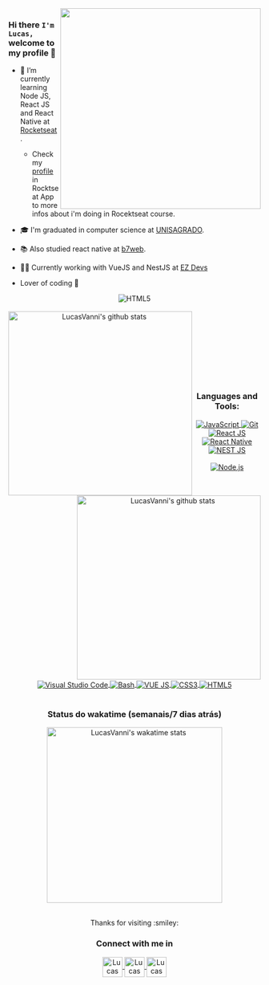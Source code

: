 <img align="right" width="400" src="https://media.giphy.com/media/qgQUggAC3Pfv687qPC/giphy.gif" />

### Hi there `I'm Lucas,` welcome to my profile 👋

- :rocket: I’m currently learning Node JS, React JS and React Native at [Rocketseat](https://rocketseat.com.br).
    - Check my [profile](https://app.rocketseat.com.br/me/lucas-vanni) in Rocktseat App to more infos about i'm doing in Rocektseat course. 
- :mortar_board: I'm graduated in computer science at [UNISAGRADO](https://unisagrado.edu.br).
- :books: Also studied react native at [b7web](https://b7web.com.br).
- :man_technologist: Currently working with VueJS and NestJS at [EZ Devs](https://github.com/ezDevs)

- Lover of coding :exploding_head:


<div align="center" >
    <img align="center" alt="HTML5" src="https://github.com/LucasVanni/LucasVanni/blob/output/github-contribution-grid-snake.svg" /> 
    <br />
    <br />
    <img align="left"  width="367" src="https://github-readme-stats.vercel.app/api/top-langs/?username=LucasVanni&layout=compact&theme=algolia" alt="LucasVanni's github stats" />
    <img align="right"  width="367" src="https://github-readme-stats.vercel.app/api?username=LucasVanni&show_icons=true&theme=algolia&count_private=true" alt="LucasVanni's github stats" />
</div>
    
<br />
<br />
<br />
<br />
<br />
<br />
<br />
<br />

<div align="center">
   <h3>Languages and Tools:</h3>
    <div>
         <a href="https://developer.mozilla.org/pt-BR/docs/Web/JavaScript">
            <img align="center" alt="JavaScript" src="https://img.shields.io/badge/-Javascript-222222?style=for-the-badge&logoColor=ff0&logo=javascript" />
        </a>
        <a href="https://git-scm.com">
            <img align="center" alt="Git" src="https://img.shields.io/badge/-Git-F54D27?style=for-the-badge&logoColor=fff&logo=git" />
         </a>
         <a href="https://pt-br.reactjs.org">
            <img align="center" alt="React JS" src="https://img.shields.io/badge/-React-0499B0?style=for-the-badge&logoColor=fff&logo=react" />
        </a>
         <a href="https://reactnative.dev" >
            <img align="center" alt="React Native" src="https://img.shields.io/badge/-React_Native-0488B0?style=for-the-badge&logoColor=fff&logo=react" />
        </a>
        <a href="https://nestjs.com">
            <img align="center" alt="NEST JS" src="https://img.shields.io/badge/-NEST_JS-ccc?style=for-the-badge&logoColor=E0234E&logo=nestJS" />
        </a>  
    </div>
    <br/>
    <div>
        <a href="https://nodejs.org/en/">
            <img align="center" alt="Node.js" src="https://img.shields.io/badge/-Node_JS-018635?style=for-the-badge&logoColor=fff&logo=node.js" />
        </a>
        <a href="https://code.visualstudio.com">
            <img align="center" alt="Visual Studio Code" src="https://img.shields.io/badge/-VS_Code-0074C1?style=for-the-badge&logoColor=fff&logo=visual-studio-code" />
        </a>
        <a href="https://ohmyz.sh">
            <img align="center" alt="Bash" src="https://img.shields.io/badge/-Terminal-0277BD?style=for-the-badge&logoColor=fff&logo=powershell" />
        </a>
        <a href="https://vuejs.org">
            <img align="center" alt="VUE JS" src="https://img.shields.io/badge/-Vue_JS-31475E?style=for-the-badge&logoColor=3FB984&logo=vue.js" />
        </a>
        <a href="https://www.w3.org/Style/CSS/Overview.en.html">
            <img align="center" alt="CSS3" src="https://img.shields.io/badge/-CSS3-57A7E4?style=for-the-badge&logoColor=fff&logo=css3" />
        </a>
        <a href="https://developer.mozilla.org/pt-BR/docs/Web/HTML/HTML5"> 
            <img align="center" alt="HTML5" src="https://img.shields.io/badge/-HTML5-E54C21?style=for-the-badge&logoColor=fff&logo=html5" /> 
        </a>
    </div>
 </div>
 
<br/>

<div align="center">
    <h3>Status do wakatime (semanais/7 dias atrás)</h3>
    <img  width="350" src="https://github-readme-stats.vercel.app/api/wakatime?username=lucasvanni&show_icons=true&theme=algolia" alt="LucasVanni's wakatime stats" />
</div>
 
 <br/>
 
<div>
    <div align="center" >
        <p>Thanks for visiting :smiley:</>
    </div>

<div align="center">
    <h3 align="center">Connect with me in</h3>
    <a href="https://www.linkedin.com/in/lucas-vanni/">
        <img align="center" alt="Lucas Vanni | LinkedIn"  width="40px" src="https://github.com/LucasVanni/LucasVanni/blob/master/imgs/linkedin.png" />
    </a>
    <a  href="https://github.com/LucasVanni">
        <img align="center" alt="Lucas Vanni | Github" width="40px"  src="https://github.com/LucasVanni/LucasVanni/blob/master/imgs/github.png" />
    </a>
    <a href="mailto:lucas.vanni@hotmail.com">
        <img align="center" alt="Lucas Vanni | E-mail" width="40px"  src="https://github.com/LucasVanni/LucasVanni/blob/master/imgs/outlook.png" />
    </a>
</div>
